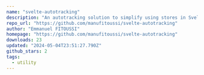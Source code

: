 ```yaml
---
name: "svelte-autotracking"
description: "An autotracking solution to simplify using stores in Svelte with class objects"
repo_url: "https://github.com/manufitoussi/svelte-autotracking"
author: "Emmanuel FITOUSSI"
homepage: "https://github.com/manufitoussi/svelte-autotracking"
downloads: 23
updated: "2024-05-04T23:51:27.790Z"
github_stars: 2
tags: 
  - utility
---
```

